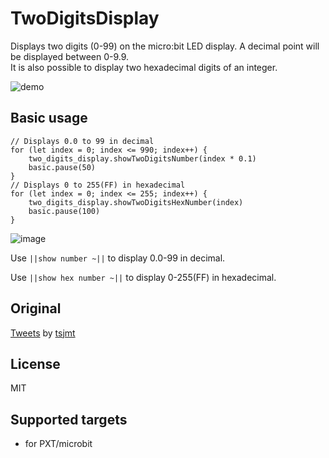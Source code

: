 # TwoDigitsDisplay

Displays two digits (0-99) on the micro:bit LED display. A decimal point will be displayed between 0-9.9.  
It is also possible to display two hexadecimal digits of an integer.

![demo](demo.gif)

## Basic usage

```blocks
// Displays 0.0 to 99 in decimal
for (let index = 0; index <= 990; index++) {
    two_digits_display.showTwoDigitsNumber(index * 0.1)
    basic.pause(50)
}
// Displays 0 to 255(FF) in hexadecimal
for (let index = 0; index <= 255; index++) {
    two_digits_display.showTwoDigitsHexNumber(index)
    basic.pause(100)
}
```

![image](https://user-images.githubusercontent.com/10735253/116892391-bfd74880-ac6a-11eb-8ef3-3db4a368f2be.png)

Use ``||show number ~||`` to display 0.0-99 in decimal.

Use ``||show hex number ~||`` to display 0-255(FF) in hexadecimal.

## Original
[Tweets](https://twitter.com/tsjmt/status/1383378812574961668) by [tsjmt](https://twitter.com/tsjmt)

## License

MIT

## Supported targets

* for PXT/microbit
